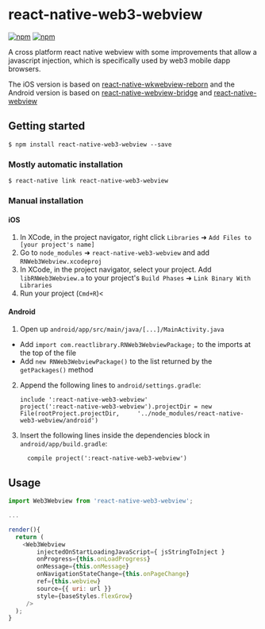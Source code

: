 
# react-native-web3-webview

[![npm](https://img.shields.io/npm/v/react-native-web3-webview.svg)](https://npmjs.com/package/react-native-web3-webview) [![npm](https://img.shields.io/npm/dm/react-native-web3-webview.svg)](https://npmjs.com/package/react-native-web3-webview)


A cross platform react native webview with some improvements that allow a javascript injection, which is specifically used by web3 mobile dapp browsers.

The iOS version is based on [react-native-wkwebview-reborn](https://github.com/CRAlpha/react-native-wkwebview) and the Android version is based on [react-native-webview-bridge](https://github.com/alinz/react-native-webview-bridge) and [react-native-webview](https://github.com/react-native-community/react-native-webview/)
 
## Getting started

`$ npm install react-native-web3-webview --save`

### Mostly automatic installation

`$ react-native link react-native-web3-webview`

### Manual installation


#### iOS

1. In XCode, in the project navigator, right click `Libraries` ➜ `Add Files to [your project's name]`
2. Go to `node_modules` ➜ `react-native-web3-webview` and add `RNWeb3Webview.xcodeproj`
3. In XCode, in the project navigator, select your project. Add `libRNWeb3Webview.a` to your project's `Build Phases` ➜ `Link Binary With Libraries`
4. Run your project (`Cmd+R`)<

#### Android

1. Open up `android/app/src/main/java/[...]/MainActivity.java`
  - Add `import com.reactlibrary.RNWeb3WebviewPackage;` to the imports at the top of the file
  - Add `new RNWeb3WebviewPackage()` to the list returned by the `getPackages()` method
2. Append the following lines to `android/settings.gradle`:
  	```
  	include ':react-native-web3-webview'
  	project(':react-native-web3-webview').projectDir = new File(rootProject.projectDir, 	'../node_modules/react-native-web3-webview/android')
  	```
3. Insert the following lines inside the dependencies block in `android/app/build.gradle`:
  	```
      compile project(':react-native-web3-webview')
  	```


## Usage
```javascript
import Web3Webview from 'react-native-web3-webview';

...

render(){
  return (
    <Web3Webview
        injectedOnStartLoadingJavaScript={ jsStringToInject }
        onProgress={this.onLoadProgress}
        onMessage={this.onMessage}
        onNavigationStateChange={this.onPageChange}
        ref={this.webview}
        source={{ uri: url }}
        style={baseStyles.flexGrow}
     />
  );  
}


```
  
